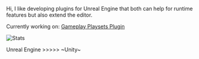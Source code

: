 Hi,
I like developing plugins for Unreal Engine that both can help for runtime features but also extend the editor.

Currently working on: [Gameplay Playsets Plugin](https://github.com/MajorTomAW/GameplayPlayset)

![Stats](https://github-stats-alpha.vercel.app/api/?username=majortomaw "Stats")

Unreal Engine >>>>> ~Unity~
